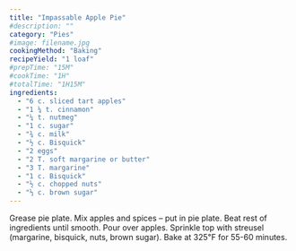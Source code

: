 ```yaml
---
title: "Impassable Apple Pie"
#description: ""
category: "Pies"
#image: filename.jpg
cookingMethod: "Baking"
recipeYield: "1 loaf"
#prepTime: "15M"
#cookTime: "1H"
#totalTime: "1H15M"
ingredients:
  - "6 c. sliced tart apples"
  - "1 ¼ t. cinnamon"
  - "¼ t. nutmeg"
  - "1 c. sugar"
  - "¾ c. milk"
  - "½ c. Bisquick"
  - "2 eggs"
  - "2 T. soft margarine or butter"
  - "3 T. margarine"
  - "1 c. Bisquick"
  - "½ c. chopped nuts"
  - "⅓ c. brown sugar"
---
```


Grease pie plate.
Mix apples and spices – put in pie plate.
Beat rest of ingredients until smooth. Pour over apples.
Sprinkle top with streusel (margarine, bisquick, nuts, brown sugar).
Bake at 325℉ for 55-60 minutes.
